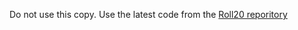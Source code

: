 Do not use this copy. Use the latest code from the [Roll20 reporitory](https://github.com/Roll20/roll20-api-scripts/tree/master/Token-Action-Maker)
